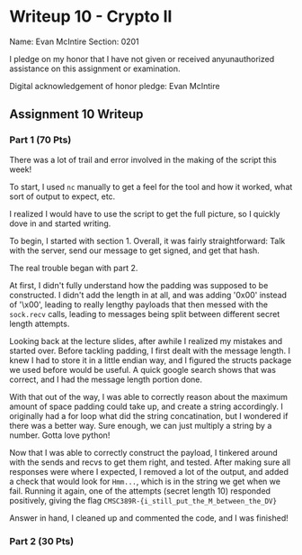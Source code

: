 Writeup 10 - Crypto II
=====

Name: Evan McIntire
Section: 0201

I pledge on my honor that I have not given or received anyunauthorized assistance on this assignment or examination.

Digital acknowledgement of honor pledge: Evan McIntire

## Assignment 10 Writeup

### Part 1 (70 Pts)

There was a lot of trail and error involved in the making of the script this week!

To start, I used `nc` manually to get a feel for the tool and how it worked, what sort of output to expect, etc.

I realized I would have to use the script to get the full picture, so I quickly dove in and started writing.

To begin, I started with section 1. Overall, it was fairly straightforward: Talk with the server, send our message to get signed, and get that hash.

The real trouble began with part 2.

At first, I didn't fully understand how the padding was supposed to be constructed. I didn't add the length in at all, and was adding '0x00' instead of '\x00', leading to really lengthy payloads that then messed with the `sock.recv` calls, leading to messages being split between different secret length attempts.

Looking back at the lecture slides, after awhile I realized my mistakes and started over. Before tackling padding, I first dealt with the message length. I knew I had to store it in a little endian way, and I figured the structs package we used before would be useful. A quick google search shows that was correct, and I had the message length portion done.

With that out of the way, I was able to correctly reason about the maximum amount of space padding could take up, and create a string accordingly. I originally had a for loop what did the string concatination, but I wondered if there was a better way. Sure enough, we can just multiply a string by a number. Gotta love python!

Now that I was able to correctly construct the payload, I tinkered around with the sends and recvs to get them right, and tested. After making sure all responses were where I expected, I removed a lot of the output, and added a check that would look for `Hmm...`, which is in the string we get when we fail. Running it again, one of the attempts (secret length 10) responded positively, giving the flag `CMSC389R-{i_still_put_the_M_between_the_DV}`

Answer in hand, I cleaned up and commented the code, and I was finished!

### Part 2 (30 Pts)


